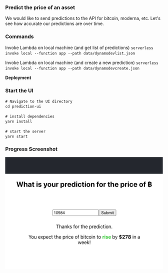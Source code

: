 ### Predict the price of an asset

We would like to send predictions to the API for bitcoin, moderna, etc.  Let's see how accurate our predictions are over time.
### Commands

Invoke Lambda on local machine (and get list of predictions)
`serverless invoke local --function app --path data/dynamodevlist.json`

Invoke Lambda on local machine (and create a new prediction)
`serverless invoke local --function app --path data/dynamodevcreate.json`

**Deployment**  



### Start the UI

```
# Navigate to the UI directory
cd prediction-ui

# install dependencies
yarn install

# start the server
yarn start

```

### Progress Screenshot

![UI MVP](/prediction-ui/public/MVP1.png?raw=true) 
